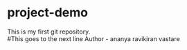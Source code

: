 # project-demo
This is my first git repository.
<br>#This goes to the next line 
Author - ananya ravikiran vastare
